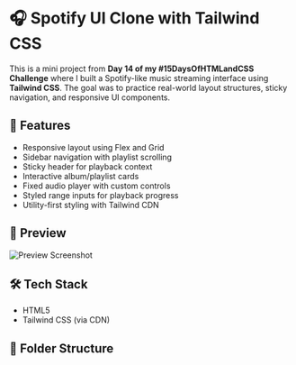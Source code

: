 # 🎧 Spotify UI Clone with Tailwind CSS

This is a mini project from **Day 14 of my #15DaysOfHTMLandCSS Challenge** where I built a Spotify-like music streaming interface using **Tailwind CSS**. The goal was to practice real-world layout structures, sticky navigation, and responsive UI components.

## 🚀 Features

- Responsive layout using Flex and Grid
- Sidebar navigation with playlist scrolling
- Sticky header for playback context
- Interactive album/playlist cards
- Fixed audio player with custom controls
- Styled range inputs for playback progress
- Utility-first styling with Tailwind CDN

## 📸 Preview

![Preview Screenshot](https://via.placeholder.com/1200x600?text=Spotify+UI+Clone+Preview)

## 🛠 Tech Stack

- HTML5
- Tailwind CSS (via CDN)

## 📁 Folder Structure

